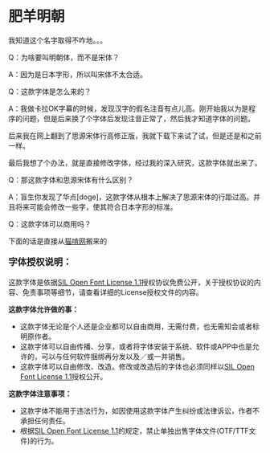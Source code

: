 # 肥羊明朝
<p>我知道这个名字取得不咋地。。。</p>
<p>Q：为啥要叫明朝体，而不是宋体？</p>
<p>A：因为是日本字形，所以叫宋体不太合适。</p>
<p>Q：这款字体是怎么来的？<p>
<p>A：我做卡拉OK字幕的时候，发现汉字的假名注音有点儿高。刚开始我以为是程序的问题，但是后来换了个字体后发现注音正常了，然后我才知道字体的问题。</p>
<p>后来我在网上翻到了思源宋体行高修正版，我就下载下来试了试，但是还是和之前一样。</p>
<p>最后我想了个办法，就是直接修改字体，经过我的深入研究，这款字体就出来了。</p>
<p>Q：那这款字体和思源宋体有什么区别？</p>
<p>A：盲生你发现了华点[doge]，这款字体从根本上解决了思源宋体的行距过高。并且将来可能会修改一些字，使其符合日本字形的标准。</p>
<p>Q：这款字体可以商用吗？</p>
<p>下面的话是直接从<a rel="noreferrer noopener" href="https://www.maoken.com/" target="_blank">猫啃网</a>搬来的</p>
<p style="font-size:18px"><strong>字体授权说明：</strong></p>



<p>这款字体是依据<a rel="noreferrer noopener" aria-label="SIL Open Font License 1.1（在新窗口打开）" href="https://www.maoken.com/ofl" target="_blank">SIL Open Font License 1.1</a>授权协议免费公开，关于授权协议的内容、免责事项等细节，请查看详细的License授权文件的内容。</p>



<p>    <strong>这款字体允许做的事：</strong></p>



<ul><li>这款字体无论是个人还是企业都可以自由商用，无需付费，也无需知会或者标明原作者。</li><li>这款字体可以自由传播、分享，或者将字体安装于系统、软件或APP中也是允许的，可以与任何软件捆绑再分发以及／或一并销售。</li><li>这款字体可以自由修改、改造。修改或改造后的字体也必须同样以<a rel="noreferrer noopener" href="https://www.maoken.com/ofl" target="_blank">SIL Open Font License 1.1</a>授权公开。</li></ul>



<p>    <strong>这款字体注意事项：</strong></p>



<ul><li>这款字体不能用于违法行为，如因使用这款字体产生纠纷或法律诉讼，作者不承担任何责任。</li><li>根据<a rel="noreferrer noopener" href="https://www.maoken.com/ofl" target="_blank">SIL Open Font License 1.1</a>的规定，禁止单独出售字体文件(OTF/TTF文件)的行为。</li></ul>
</div></div>
